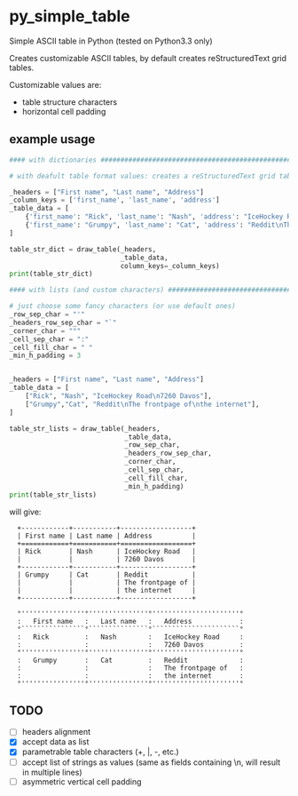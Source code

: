 py_simple_table
===============

Simple ASCII table in Python
(tested on Python3.3 only)

Creates customizable ASCII tables, by default creates reStructuredText grid tables.

Customizable values are:
 * table structure characters 
 * horizontal cell padding


example usage
-------------

```python
#### with dictionaries ###################################################

# with deafult table format values: creates a reStructuredText grid table

_headers = ["First name", "Last name", "Address"]
_column_keys = ['first_name', 'last_name', 'address']
_table_data = [
    {'first_name': "Rick", 'last_name': "Nash", 'address': "IceHockey Road\n7260 Davos"},
    {'first_name': "Grumpy", 'last_name': "Cat", 'address': "Reddit\nThe frontpage of\nthe internet"},
]

table_str_dict = draw_table(_headers,
                            _table_data,
                            column_keys=_column_keys)
print(table_str_dict)

#### with lists (and custom characters) ##################################

# just choose some fancy characters (or use default ones)
_row_sep_char = "'"
_headers_row_sep_char = "`"
_corner_char = "°"
_cell_sep_char = ":"
_cell_fill_char = " "
_min_h_padding = 3


_headers = ["First name", "Last name", "Address"]
_table_data = [
    ["Rick", "Nash", "IceHockey Road\n7260 Davos"],
    ["Grumpy","Cat", "Reddit\nThe frontpage of\nthe internet"],
]

table_str_lists = draw_table(_headers,
                             _table_data,
                             _row_sep_char,
                             _headers_row_sep_char,
                             _corner_char,
                             _cell_sep_char,
                             _cell_fill_char,
                             _min_h_padding)
print(table_str_lists)
```

will give:

```
  +------------+-----------+------------------+
  | First name | Last name | Address          |
  +============+===========+==================+
  | Rick       | Nash      | IceHockey Road   |
  |            |           | 7260 Davos       |
  +------------+-----------+------------------+
  | Grumpy     | Cat       | Reddit           |
  |            |           | The frontpage of |
  |            |           | the internet     |
  +------------+-----------+------------------+

  °''''''''''''''''°'''''''''''''''°''''''''''''''''''''''°
  :   First name   :   Last name   :   Address            :
  °````````````````°```````````````°``````````````````````°
  :   Rick         :   Nash        :   IceHockey Road     :
  :                :               :   7260 Davos         :
  °''''''''''''''''°'''''''''''''''°''''''''''''''''''''''°
  :   Grumpy       :   Cat         :   Reddit             :
  :                :               :   The frontpage of   :
  :                :               :   the internet       :
  °''''''''''''''''°'''''''''''''''°''''''''''''''''''''''°
```

TODO
----
- [ ] headers alignment
- [x] accept data as list
- [x] parametrable table characters (+, |, -, etc.)
- [ ] accept list of strings as values (same as fields containing \n, will result in multiple lines)
- [ ] asymmetric vertical cell padding
